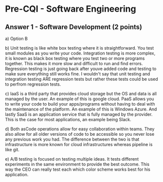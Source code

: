 # Pre-CQI - Software Engineering

## Answer 1 - Software Development (2 points)

a) Option B

b) Unit testing is like white box testing where it is straightforward. You test small modules as you write your code. Integration testing is more complex, it is known as black box testing where you test two or more programs together. This makes it more slow and difficult to run and find errors. Regression testing is just going back after youve added code and testing to make sure everything still works fine. I wouldn't say that unit testing and integration testing ARE regression tests but rather these tests could be used to perfrom regression tests.

c) IaaS is a third party that provides cloud storage but the OS and data is all managed by the user. An example of this is google cloud. PaaS allows you to write your code to build your apps/programs without having to deal with the maintenance of the platform. An example of this is Windows Azure. And lastly SaaS is an application service that is fully managed by the provider. This is the case for most applications, an example being Slack. 

d) Both asCode operations allow for easy collaboration within teams. They also allow for all older versions of code to be accessible so you never lose any previous work you had. The difference between the two is that infrastructure is more known for cloud infrastructures whereas pipeline is like git. 

e) A/B testing is focused on testing multiple ideas. It tests different experiments in the same environment to provide the best outcome. This way the CEO can really test each which color scheme works best for his application.
